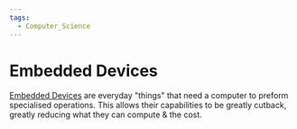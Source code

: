 ```yaml
---
tags:
  - Computer_Science
---
```

# Embedded Devices
[Embedded Devices](Embedded%20Devices.md) are everyday "things" that need a computer to preform specialised operations. This allows their capabilities to be greatly cutback, greatly reducing what they can compute & the cost.